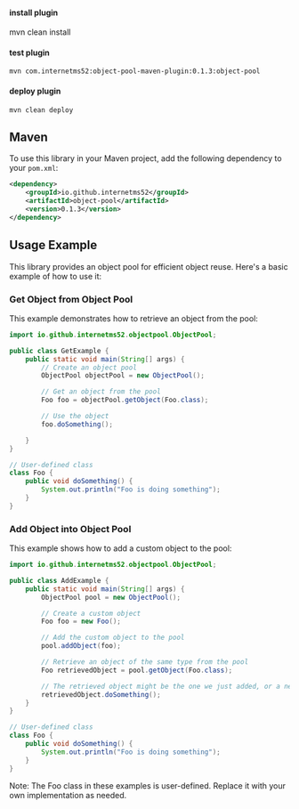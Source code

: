 #### install plugin
mvn clean install
#### test plugin
``mvn com.internetms52:object-pool-maven-plugin:0.1.3:object-pool
``
#### deploy plugin
``
mvn clean deploy
``

## Maven
To use this library in your Maven project, add the following dependency to your `pom.xml`:
```xml
<dependency>
    <groupId>io.github.internetms52</groupId>
    <artifactId>object-pool</artifactId>
    <version>0.1.3</version>
</dependency>
```

## Usage Example

This library provides an object pool for efficient object reuse. Here's a basic example of how to use it:
### Get Object from Object Pool
This example demonstrates how to retrieve an object from the pool:
```java
import io.github.internetms52.objectpool.ObjectPool;

public class GetExample {
    public static void main(String[] args) {
        // Create an object pool
        ObjectPool objectPool = new ObjectPool();

        // Get an object from the pool
        Foo foo = objectPool.getObject(Foo.class);

        // Use the object
        foo.doSomething();

    }
}

// User-defined class
class Foo {
    public void doSomething() {
        System.out.println("Foo is doing something");
    }
}
```

### Add Object into Object Pool
This example shows how to add a custom object to the pool:
```java
import io.github.internetms52.objectpool.ObjectPool;

public class AddExample {
    public static void main(String[] args) {
        ObjectPool pool = new ObjectPool();

        // Create a custom object
        Foo foo = new Foo();

        // Add the custom object to the pool
        pool.addObject(foo);

        // Retrieve an object of the same type from the pool
        Foo retrievedObject = pool.getObject(Foo.class);

        // The retrieved object might be the one we just added, or a new one if the pool created it
        retrievedObject.doSomething();
    }
}

// User-defined class
class Foo {
    public void doSomething() {
        System.out.println("Foo is doing something");
    }
}
```
Note: The Foo class in these examples is user-defined. Replace it with your own implementation as needed.
